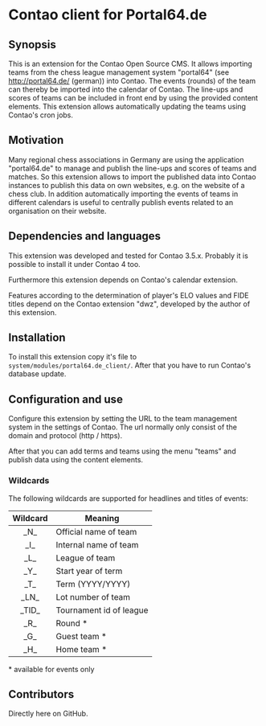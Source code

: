 # Contao client for Portal64.de

## Synopsis

This is an extension for the Contao Open Source CMS.
It allows importing teams from the chess league management system "portal64" (see http://portal64.de/ (german)) into Contao. 
The events (rounds) of the team can thereby be imported into the calendar of Contao.
The line-ups and scores of teams can be included in front end by using the provided content elements.
This extension allows automatically updating the teams using Contao's cron jobs.    

## Motivation

Many regional chess associations in Germany are using the application "portal64.de" to manage and publish the line-ups and scores of teams and matches. 
So this extension allows to import the published data into Contao instances to publish this data on own websites, e.g. on the website of a chess club.
In addition automatically importing the events of teams in different calendars is useful to centrally publish events related to an organisation on their website.    

## Dependencies and languages

This extension was developed and tested for Contao 3.5.x.
Probably it is possible to install it under Contao 4 too.

Furthermore this extension depends on Contao's calendar extension.

Features according to the determination of player's ELO values and FIDE titles depend on the Contao extension "dwz", developed by the author of this extension.  

## Installation

To install this extension copy it's file to `system/modules/portal64.de_client/`. 
After that you have to run Contao's database update. 

## Configuration and use

Configure this extension by setting the URL to the team management system in the settings of Contao.
The url normally only consist of the domain and protocol (http / https).

After that you can add terms and teams using the menu "teams" and publish data using the content elements.  

### Wildcards

The following wildcards are supported for headlines and titles of events:

| Wildcard   | Meaning                   |
|:----------:|---------------------------|
| \_N\_      | Official name of team     |
| \_I\_      | Internal name of team     |
| \_L\_      | League of team            |
| \_Y\_      | Start year of term        |
| \_T\_      | Term (YYYY/YYYY)          |
| \_LN\_     | Lot number of team        |
| \_TID\_    | Tournament id of league   |
| \_R\_      | Round \*                  |
| \_G\_      | Guest team \*             |
| \_H\_      | Home team \*              |

\* available for events only

## Contributors

Directly here on GitHub.